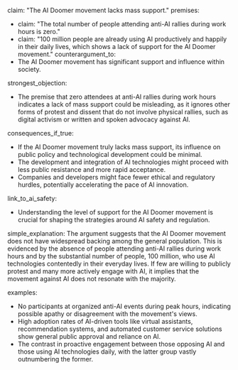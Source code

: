 claim: "The AI Doomer movement lacks mass support."
premises:
  - claim: "The total number of people attending anti-AI rallies during work hours is zero."
  - claim: "100 million people are already using AI productively and happily in their daily lives, which shows a lack of support for the AI Doomer movement."
counterargument_to:
  - The AI Doomer movement has significant support and influence within society.

strongest_objection:
  - The premise that zero attendees at anti-AI rallies during work hours indicates a lack of mass support could be misleading, as it ignores other forms of protest and dissent that do not involve physical rallies, such as digital activism or written and spoken advocacy against AI.

consequences_if_true:
  - If the AI Doomer movement truly lacks mass support, its influence on public policy and technological development could be minimal.
  - The development and integration of AI technologies might proceed with less public resistance and more rapid acceptance.
  - Companies and developers might face fewer ethical and regulatory hurdles, potentially accelerating the pace of AI innovation.

link_to_ai_safety:
  - Understanding the level of support for the AI Doomer movement is crucial for shaping the strategies around AI safety and regulation.

simple_explanation:
  The argument suggests that the AI Doomer movement does not have widespread backing among the general population. This is evidenced by the absence of people attending anti-AI rallies during work hours and by the substantial number of people, 100 million, who use AI technologies contentedly in their everyday lives. If few are willing to publicly protest and many more actively engage with AI, it implies that the movement against AI does not resonate with the majority.

examples:
  - No participants at organized anti-AI events during peak hours, indicating possible apathy or disagreement with the movement's views.
  - High adoption rates of AI-driven tools like virtual assistants, recommendation systems, and automated customer service solutions show general public approval and reliance on AI.
  - The contrast in proactive engagement between those opposing AI and those using AI technologies daily, with the latter group vastly outnumbering the former.